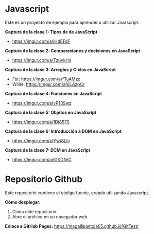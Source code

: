 # Javascript

Este es un proyecto de ejemplo para aprender a utilizar Javascript.

**Captura de la clase 1: Tipos de  de JavaScript**

* https://imgur.com/a/jHdEFdF 
  
**Captura de la clase 2: Comparaciones y decisiones en JavaScript**

* https://imgur.com/a/TzuvkHn

**Captura de la clase 3: Arreglos y Ciclos en JavaScript**

* For: https://imgur.com/a/fTuAMzq
* While: https://imgur.com/a/8LAzpCr 

**Captura de la clase 4: Funciones en JavaScript**

* https://imgur.com/a/vP13Swz

**Captura de la clase 5: Objetos en JavaScript**

* https://imgur.com/a/1Di857S 

**Captura de la clase 6: Introducción a DOM en JavaScript**

* https://imgur.com/a/Ywt8LIo 

**Captura de la clase 7: DOM en JavaScript**
* https://imgur.com/a/jGKDNrC
  
# Repositorio Github

Este repositorio contiene el código fuente, creado utilizando Javascript.

**Cómo desplegar:**

1. Clona este repositorio.
2. Abre el archivo en un navegador web.

**Enlace a GitHub Pages:** https://magallipantoja05.github.io/GitTest/